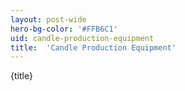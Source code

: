 ```yaml
---
layout: post-wide
hero-bg-color: '#FFB6C1'
uid: candle-production-equipment
title:  'Candle Production Equipment'
---
```


<p>{title}</p>
